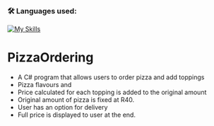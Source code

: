 ### :hammer_and_wrench: Languages used:
[![My Skills](https://skillicons.dev/icons?i=cs)](https://skillicons.dev)

# PizzaOrdering
- A C# program that allows users to order pizza and add toppings
- Pizza flavours and
- Price calculated for each topping is added to the original amount
- Original amount of pizza is fixed at R40.
- User has an option for delivery
- Full price is displayed to user at the end.
